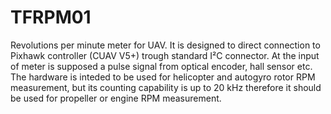 # TFRPM01
Revolutions per minute meter for UAV. 
It is designed to direct connection to Pixhawk controller (CUAV V5+) trough standard I²C connector. 
At the input of meter is supposed a pulse signal from optical encoder, hall sensor etc. 
The hardware is inteded to be used for helicopter and autogyro rotor RPM measurement, but its counting capability is up to 20 kHz therefore it should be used for propeller or engine RPM measurement. 

